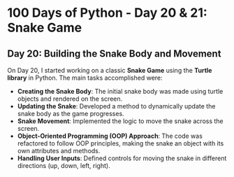 # 100 Days of Python - Day 20 & 21: Snake Game

## Day 20: Building the Snake Body and Movement

On Day 20, I started working on a classic **Snake Game** using the **Turtle library** in Python. The main tasks accomplished were:

- **Creating the Snake Body**: The initial snake body was made using turtle objects and rendered on the screen.
- **Updating the Snake**: Developed a method to dynamically update the snake body as the game progresses.
- **Snake Movement**: Implemented the logic to move the snake across the screen.
- **Object-Oriented Programming (OOP) Approach**: The code was refactored to follow OOP principles, making the snake an object with its own attributes and methods.
- **Handling User Inputs**: Defined controls for moving the snake in different directions (up, down, left, right).
